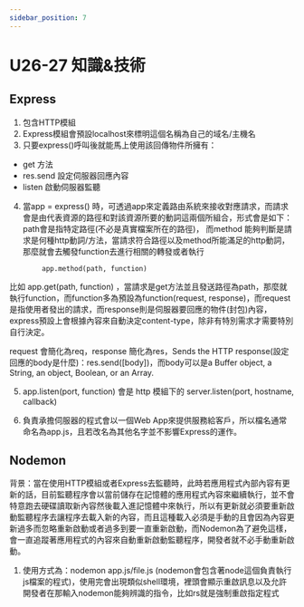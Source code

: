 ```yaml
---
sidebar_position: 7
---
```


# U26-27 知識&技術

## Express

1. 包含HTTP模組
2. Express模組會預設localhost來標明這個名稱為自己的域名/主機名
3. 只要express()呼叫後就能馬上使用該回傳物件所擁有： 
  - get 方法 
  - res.send 設定伺服器回應內容 
  - listen 啟動伺服器監聽
4. 當app = express() 時，可透過app來定義路由系統來接收對應請求，而請求會是由代表資源的路徑和對該資源所要的動詞這兩個所組合，形式會是如下：path會是指特定路徑(不必是真實檔案所在的路徑)， 而method 能夠判斷是請求是何種http動詞/方法，當請求符合路徑以及method所能滿足的http動詞，那麼就會去觸發function去進行相關的轉發或者執行
```
		app.method(path, function) 

```

比如 app.get(path, function) ，當請求是get方法並且發送路徑為path，那麼就執行function，而function多為預設為function(request, response)，而request是指使用者發出的請求，而response則是伺服器要回應的物件(封包)內容，express預設上會根據內容來自動決定content-type，除非有特別需求才需要特別自行決定。

request 會簡化為req，response 簡化為res，Sends the HTTP response(設定回應的body是什麼)：res.send([body])，而body可以是a Buffer object, a String, an object, Boolean, or an Array.

5. app.listen(port, function) 會是 http 模組下的 server.listen(port, hostname, callback)

6. 負責承擔伺服器的程式會以一個Web App來提供服務給客戶，所以檔名通常命名為app.js，且若改名為其他名字並不影響Express的運作。




## Nodemon 
背景：當在使用HTTP模組或者Express去監聽時，此時若應用程式內部內容有更新的話，目前監聽程序會以當前儲存在記憶體的應用程式內容來繼續執行，並不會特意跑去硬碟讀取新內容然後載入進記憶體中來執行，所以有更新就必須要重新啟動監聽程序去讓程序去載入新的內容，而且這種載入必須是手動的且會因為內容更新過多而忽略重新啟動或者過多到要一直重新啟動，而Nodemon為了避免這樣，會一直追蹤著應用程式的內容來自動重新啟動監聽程序，開發者就不必手動重新啟動。

1. 使用方式為：nodemon app.js/file.js  (nodemon會包含著node這個負責執行js檔案的程式)，使用完會出現類似shell環境，裡頭會顯示重啟訊息以及允許開發者在那輸入nodemon能夠辨識的指令，比如rs就是強制重啟指定程式
